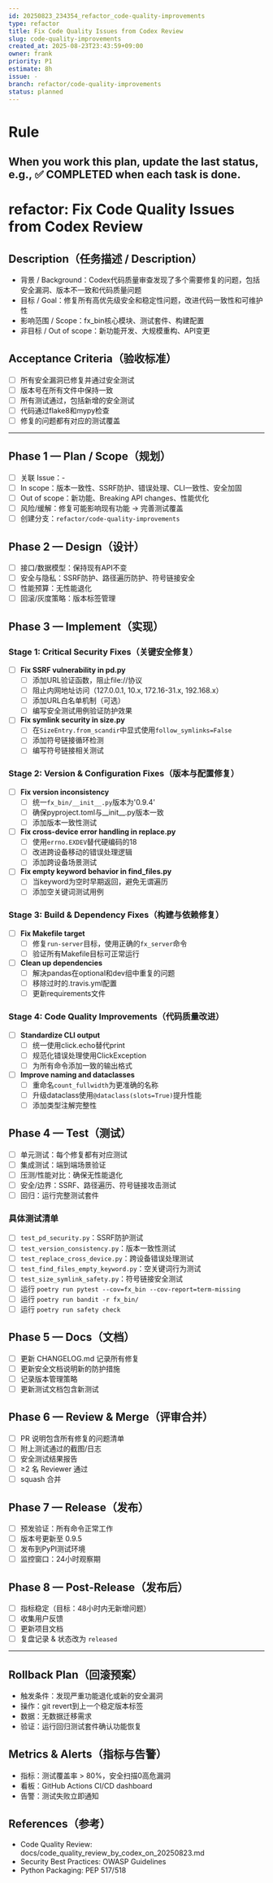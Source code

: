 ```yaml
---
id: 20250823_234354_refactor_code-quality-improvements
type: refactor
title: Fix Code Quality Issues from Codex Review
slug: code-quality-improvements
created_at: 2025-08-23T23:43:59+09:00
owner: frank
priority: P1
estimate: 8h
issue: -
branch: refactor/code-quality-improvements
status: planned
---
```


# Rule
## When you work this plan, update the last status, e.g., ✅ COMPLETED when each task is done.

# refactor: Fix Code Quality Issues from Codex Review

## Description（任务描述 / Description）
- 背景 / Background：Codex代码质量审查发现了多个需要修复的问题，包括安全漏洞、版本不一致和代码质量问题
- 目标 / Goal：修复所有高优先级安全和稳定性问题，改进代码一致性和可维护性
- 影响范围 / Scope：fx_bin核心模块、测试套件、构建配置
- 非目标 / Out of scope：新功能开发、大规模重构、API变更

## Acceptance Criteria（验收标准）
- [ ] 所有安全漏洞已修复并通过安全测试
- [ ] 版本号在所有文件中保持一致
- [ ] 所有测试通过，包括新增的安全测试
- [ ] 代码通过flake8和mypy检查
- [ ] 修复的问题都有对应的测试覆盖

---

## Phase 1 — Plan / Scope（规划）
- [ ] 关联 Issue：-
- [ ] In scope：版本一致性、SSRF防护、错误处理、CLI一致性、安全加固
- [ ] Out of scope：新功能、Breaking API changes、性能优化
- [ ] 风险/缓解：修复可能影响现有功能 → 完善测试覆盖
- [ ] 创建分支：`refactor/code-quality-improvements`

## Phase 2 — Design（设计）
- [ ] 接口/数据模型：保持现有API不变
- [ ] 安全与隐私：SSRF防护、路径遍历防护、符号链接安全
- [ ] 性能预算：无性能退化
- [ ] 回滚/灰度策略：版本标签管理

## Phase 3 — Implement（实现）

### Stage 1: Critical Security Fixes（关键安全修复）
- [ ] **Fix SSRF vulnerability in pd.py**
  - [ ] 添加URL验证函数，阻止file://协议
  - [ ] 阻止内网地址访问（127.0.0.1, 10.x, 172.16-31.x, 192.168.x）
  - [ ] 添加URL白名单机制（可选）
  - [ ] 编写安全测试用例验证防护效果

- [ ] **Fix symlink security in size.py**
  - [ ] 在`SizeEntry.from_scandir`中显式使用`follow_symlinks=False`
  - [ ] 添加符号链接循环检测
  - [ ] 编写符号链接相关测试

### Stage 2: Version & Configuration Fixes（版本与配置修复）
- [ ] **Fix version inconsistency**
  - [ ] 统一`fx_bin/__init__.py`版本为'0.9.4'
  - [ ] 确保pyproject.toml与__init__.py版本一致
  - [ ] 添加版本一致性测试

- [ ] **Fix cross-device error handling in replace.py**
  - [ ] 使用`errno.EXDEV`替代硬编码的18
  - [ ] 改进跨设备移动的错误处理逻辑
  - [ ] 添加跨设备场景测试

- [ ] **Fix empty keyword behavior in find_files.py**
  - [ ] 当keyword为空时早期返回，避免无谓遍历
  - [ ] 添加空关键词测试用例

### Stage 3: Build & Dependency Fixes（构建与依赖修复）
- [ ] **Fix Makefile target**
  - [ ] 修复`run-server`目标，使用正确的`fx_server`命令
  - [ ] 验证所有Makefile目标可正常运行

- [ ] **Clean up dependencies**
  - [ ] 解决pandas在optional和dev组中重复的问题
  - [ ] 移除过时的.travis.yml配置
  - [ ] 更新requirements文件

### Stage 4: Code Quality Improvements（代码质量改进）
- [ ] **Standardize CLI output**
  - [ ] 统一使用click.echo替代print
  - [ ] 规范化错误处理使用ClickException
  - [ ] 为所有命令添加一致的输出格式

- [ ] **Improve naming and dataclasses**
  - [ ] 重命名`count_fullwidth`为更准确的名称
  - [ ] 升级dataclass使用`@dataclass(slots=True)`提升性能
  - [ ] 添加类型注解完整性

## Phase 4 — Test（测试）
- [ ] 单元测试：每个修复都有对应测试
- [ ] 集成测试：端到端场景验证
- [ ] 压测/性能对比：确保无性能退化
- [ ] 安全/边界：SSRF、路径遍历、符号链接攻击测试
- [ ] 回归：运行完整测试套件

### 具体测试清单
- [ ] `test_pd_security.py`：SSRF防护测试
- [ ] `test_version_consistency.py`：版本一致性测试
- [ ] `test_replace_cross_device.py`：跨设备错误处理测试
- [ ] `test_find_files_empty_keyword.py`：空关键词行为测试
- [ ] `test_size_symlink_safety.py`：符号链接安全测试
- [ ] 运行 `poetry run pytest --cov=fx_bin --cov-report=term-missing`
- [ ] 运行 `poetry run bandit -r fx_bin/`
- [ ] 运行 `poetry run safety check`

## Phase 5 — Docs（文档）
- [ ] 更新 CHANGELOG.md 记录所有修复
- [ ] 更新安全文档说明新的防护措施
- [ ] 记录版本管理策略
- [ ] 更新测试文档包含新测试

## Phase 6 — Review & Merge（评审合并）
- [ ] PR 说明包含所有修复的问题清单
- [ ] 附上测试通过的截图/日志
- [ ] 安全测试结果报告
- [ ] ≥2 名 Reviewer 通过
- [ ] squash 合并

## Phase 7 — Release（发布）
- [ ] 预发验证：所有命令正常工作
- [ ] 版本号更新至 0.9.5
- [ ] 发布到PyPI测试环境
- [ ] 监控窗口：24小时观察期

## Phase 8 — Post-Release（发布后）
- [ ] 指标稳定（目标：48小时内无新增问题）
- [ ] 收集用户反馈
- [ ] 更新项目文档
- [ ] 复盘记录 & 状态改为 `released`

---

## Rollback Plan（回滚预案）
- 触发条件：发现严重功能退化或新的安全漏洞
- 操作：git revert到上一个稳定版本标签
- 数据：无数据迁移需求
- 验证：运行回归测试套件确认功能恢复

## Metrics & Alerts（指标与告警）
- 指标：测试覆盖率 > 80%，安全扫描0高危漏洞
- 看板：GitHub Actions CI/CD dashboard
- 告警：测试失败立即通知

## References（参考）
- Code Quality Review: docs/code_quality_review_by_codex_on_20250823.md
- Security Best Practices: OWASP Guidelines
- Python Packaging: PEP 517/518